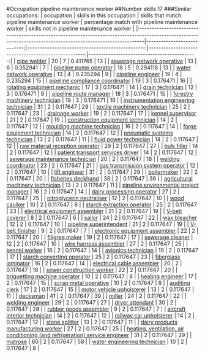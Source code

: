 #Occupation pipeline maintenance worker
##Number skills 17
###Similar occupations:
| occupation                                                                                                                                                    |   skills in this occupation |   skills that match pipeline maintenance worker |   percentage match with pipeline maintenance worker |   skills not in pipeline maintenance worker |
|:--------------------------------------------------------------------------------------------------------------------------------------------------------------|----------------------------:|------------------------------------------------:|----------------------------------------------------:|--------------------------------------------:|
| [pipe welder](pipe_welder.md)                                                                                                                                 |                          20 |                                               7 |                                            0.411765 |                                          13 |
| [sewerage network operative](sewerage_network_operative.md)                                                                                                   |                          13 |                                               6 |                                            0.352941 |                                           7 |
| [pipeline pump operator](pipeline_pump_operator.md)                                                                                                           |                          18 |                                               5 |                                            0.294118 |                                          13 |
| [water network operative](water_network_operative.md)                                                                                                         |                          13 |                                               4 |                                            0.235294 |                                           9 |
| [pipeline engineer](pipeline_engineer.md)                                                                                                                     |                          19 |                                               4 |                                            0.235294 |                                          15 |
| [pipeline compliance coordinator](pipeline_compliance_coordinator.md)                                                                                         |                          19 |                                               3 |                                            0.176471 |                                          16 |
| [rotating equipment mechanic](rotating_equipment_mechanic.md)                                                                                                 |                          17 |                                               3 |                                            0.176471 |                                          14 |
| [drain technician](drain_technician.md)                                                                                                                       |                          12 |                                               3 |                                            0.176471 |                                           9 |
| [pipeline route manager](pipeline_route_manager.md)                                                                                                           |                          18 |                                               3 |                                            0.176471 |                                          15 |
| [forestry machinery technician](forestry_machinery_technician.md)                                                                                             |                          19 |                                               3 |                                            0.176471 |                                          16 |
| [instrumentation engineering technician](instrumentation_engineering_technician.md)                                                                           |                          31 |                                               2 |                                            0.117647 |                                          29 |
| [textile machinery technician](textile_machinery_technician.md)                                                                                               |                          25 |                                               2 |                                            0.117647 |                                          23 |
| [drainage worker](drainage_worker.md)                                                                                                                         |                          19 |                                               2 |                                            0.117647 |                                          17 |
| [kennel supervisor](kennel_supervisor.md)                                                                                                                     |                          21 |                                               2 |                                            0.117647 |                                          19 |
| [construction equipment technician](construction_equipment_technician.md)                                                                                     |                          14 |                                               2 |                                            0.117647 |                                          12 |
| [moulding machine technician](moulding_machine_technician.md)                                                                                                 |                          16 |                                               2 |                                            0.117647 |                                          14 |
| [forge equipment technician](forge_equipment_technician.md)                                                                                                   |                          14 |                                               2 |                                            0.117647 |                                          12 |
| [pneumatic systems technician](pneumatic_systems_technician.md)                                                                                               |                          13 |                                               2 |                                            0.117647 |                                          11 |
| [fluid power technician](fluid_power_technician.md)                                                                                                           |                          14 |                                               2 |                                            0.117647 |                                          12 |
| [raw material reception operator](raw_material_reception_operator.md)                                                                                         |                          29 |                                               2 |                                            0.117647 |                                          27 |
| [bulk filler](bulk_filler.md)                                                                                                                                 |                          14 |                                               2 |                                            0.117647 |                                          12 |
| [patient transport services driver](patient_transport_services_driver.md)                                                                                     |                          14 |                                               2 |                                            0.117647 |                                          12 |
| [sewerage maintenance technician](sewerage_maintenance_technician.md)                                                                                         |                          20 |                                               2 |                                            0.117647 |                                          18 |
| [welding coordinator](welding_coordinator.md)                                                                                                                 |                          23 |                                               2 |                                            0.117647 |                                          21 |
| [gas transmission system operator](gas_transmission_system_operator.md)                                                                                       |                          12 |                                               2 |                                            0.117647 |                                          10 |
| [lift engineer](lift_engineer.md)                                                                                                                             |                          31 |                                               2 |                                            0.117647 |                                          29 |
| [boilermaker](boilermaker.md)                                                                                                                                 |                          22 |                                               2 |                                            0.117647 |                                          20 |
| [fisheries deckhand](fisheries_deckhand.md)                                                                                                                   |                          38 |                                               2 |                                            0.117647 |                                          36 |
| [agricultural machinery technician](agricultural_machinery_technician.md)                                                                                     |                          13 |                                               2 |                                            0.117647 |                                          11 |
| [pipeline environmental project manager](pipeline_environmental_project_manager.md)                                                                           |                          16 |                                               2 |                                            0.117647 |                                          14 |
| [dairy processing operator](dairy_processing_operator.md)                                                                                                     |                          27 |                                               2 |                                            0.117647 |                                          25 |
| [nitroglycerin neutraliser](nitroglycerin_neutraliser.md)                                                                                                     |                          12 |                                               2 |                                            0.117647 |                                          10 |
| [wood caulker](wood_caulker.md)                                                                                                                               |                          10 |                                               2 |                                            0.117647 |                                           8 |
| [starch extraction operator](starch_extraction_operator.md)                                                                                                   |                          25 |                                               2 |                                            0.117647 |                                          23 |
| [electrical equipment assembler](electrical_equipment_assembler.md)                                                                                           |                          21 |                                               2 |                                            0.117647 |                                          19 |
| [V-belt coverer](V-belt_coverer.md)                                                                                                                           |                           8 |                                               2 |                                            0.117647 |                                           6 |
| [sailor](sailor.md)                                                                                                                                           |                          24 |                                               2 |                                            0.117647 |                                          22 |
| [wax bleacher](wax_bleacher.md)                                                                                                                               |                          12 |                                               2 |                                            0.117647 |                                          10 |
| [pipeline superintendent](pipeline superintendent.md)                                                                                                         |                          21 |                                               2 |                                            0.117647 |                                          19 |
| [V-belt finisher](V-belt_finisher.md)                                                                                                                         |                           9 |                                               2 |                                            0.117647 |                                           7 |
| [electronic equipment assembler](electronic_equipment_assembler.md)                                                                                           |                          22 |                                               2 |                                            0.117647 |                                          20 |
| [filigree maker](filigree_maker.md)                                                                                                                           |                          19 |                                               2 |                                            0.117647 |                                          17 |
| [sewerage cleaner](sewerage_cleaner.md)                                                                                                                       |                          12 |                                               2 |                                            0.117647 |                                          10 |
| [wire harness assembler](wire_harness_assembler.md)                                                                                                           |                          27 |                                               2 |                                            0.117647 |                                          25 |
| [kennel worker](kennel_worker.md)                                                                                                                             |                          16 |                                               2 |                                            0.117647 |                                          14 |
| [avionics technician](avionics_technician.md)                                                                                                                 |                          19 |                                               2 |                                            0.117647 |                                          17 |
| [starch converting operator](starch_converting_operator.md)                                                                                                   |                          25 |                                               2 |                                            0.117647 |                                          23 |
| [fiberglass laminator](fiberglass_laminator.md)                                                                                                               |                          16 |                                               2 |                                            0.117647 |                                          14 |
| [electrical cable assembler](electrical_cable_assembler.md)                                                                                                   |                          20 |                                               2 |                                            0.117647 |                                          18 |
| [sewer construction worker](sewer_construction_worker.md)                                                                                                     |                          22 |                                               2 |                                            0.117647 |                                          20 |
| [briquetting machine operator](briquetting_machine_operator.md)                                                                                               |                          10 |                                               2 |                                            0.117647 |                                           8 |
| [heating engineer](heating_engineer.md)                                                                                                                       |                          17 |                                               2 |                                            0.117647 |                                          15 |
| [scrap metal operative](scrap_metal_operative.md)                                                                                                             |                          10 |                                               2 |                                            0.117647 |                                           8 |
| [auditing clerk](auditing_clerk.md)                                                                                                                           |                          17 |                                               2 |                                            0.117647 |                                          15 |
| [motor vehicle upholsterer](motor_vehicle_upholsterer.md)                                                                                                     |                          13 |                                               2 |                                            0.117647 |                                          11 |
| [decksman](decksman.md)                                                                                                                                       |                          41 |                                               2 |                                            0.117647 |                                          39 |
| [miller](miller.md)                                                                                                                                           |                          24 |                                               2 |                                            0.117647 |                                          22 |
| [welding engineer](welding_engineer.md)                                                                                                                       |                          29 |                                               2 |                                            0.117647 |                                          27 |
| [dryer attendant](dryer_attendant.md)                                                                                                                         |                          30 |                                               2 |                                            0.117647 |                                          28 |
| [rubber goods assembler](rubber_goods_assembler.md)                                                                                                           |                           9 |                                               2 |                                            0.117647 |                                           7 |
| [aircraft interior technician](aircraft_interior_technician.md)                                                                                               |                          14 |                                               2 |                                            0.117647 |                                          12 |
| [railway car upholsterer](railway_car_upholsterer.md)                                                                                                         |                          14 |                                               2 |                                            0.117647 |                                          12 |
| [stone splitter](stone_splitter.md)                                                                                                                           |                          13 |                                               2 |                                            0.117647 |                                          11 |
| [dairy products manufacturing worker](dairy_products_manufacturing_worker.md)                                                                                 |                          27 |                                               2 |                                            0.117647 |                                          25 |
| [heating, ventilation, air conditioning (and refrigeration) service engineer](heating,_ventilation,_air_conditioning_(and_refrigeration)_service_engineer.md) |                          31 |                                               2 |                                            0.117647 |                                          29 |
| [matrose](matrose.md)                                                                                                                                         |                          60 |                                               2 |                                            0.117647 |                                          58 |
| [water engineering technician](water_engineering_technician.md)                                                                                               |                          10 |                                               2 |                                            0.117647 |                                           8 |
